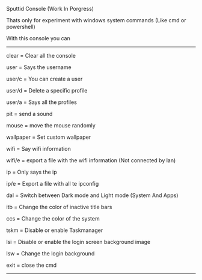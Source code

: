 Sputtid Console (Work In Porgress)

Thats only for experiment with windows system commands (Like cmd or powershell)



With this console you can 

-----------------------------------------

clear = Clear all the console

user = Says the username

user/c = You can create a user

user/d = Delete a specific profile

user/a = Says all the profiles

pit = send a sound

mouse = move the mouse randomly

wallpaper = Set custom wallpaper

wifi = Say wifi information

wifi/e = export a file with the wifi information (Not connected by lan)

ip = Only says the ip

ip/e = Export a file with all te ipconfig

dal = Switch between Dark mode and Light mode (System And Apps)

itb = Change the color of inactive title bars

ccs = Change the color of the system

tskm = Disable or enable Taskmanager

lsi = Disable or enable the login screen background image

lsw = Change the login background

exit = close the cmd

-----------------------------------------

